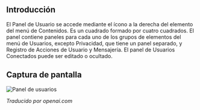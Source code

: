 <!-- Filename: J4.x:Users_Dashboard / Display title: Panel de Usuarios  -->

## Introducción

El Panel de Usuario se accede mediante el ícono a la derecha del elemento del menú de Contenidos. Es un cuadrado formado por cuatro cuadrados. El panel contiene paneles para cada uno de los grupos de elementos del menú de Usuarios, excepto Privacidad, que tiene un panel separado, y Registro de Acciones de Usuario y Mensajería. El panel de Usuarios Conectados puede ser editado o ocultado.

## Captura de pantalla

![Panel de usuarios](../../../en/images/dashboards/users-dashboard.png)

*Traducido por openai.com*

